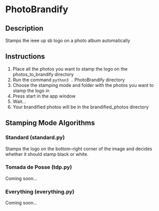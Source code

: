 # PhotoBrandify
## Description
Stamps the ieee up sb logo on a photo album automatically
## Instructions
1. Place all the photos you want to stamp the logo on the photos_to_brandify directory
1. Run the command `python3 .` PhotoBrandify directory
1. Choose the stamping mode and folder with the photos you want to stamp the logo in
1. Press start in the app window
1. Wait...
1. Your brandified photos will be in the brandified_photos directory
## Stamping Mode Algorithms
### Standard (standard.py)
Stamps the logo on the bottom-right corner of the image and decides whether it should stamp black or white.
### Tomada de Posse (tdp.py)
Coming soon... 
### Everything (everything.py)
Coming soon...
